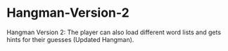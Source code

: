 # Hangman-Version-2
Hangman Version 2: The player can also load different word lists and gets hints for their guesses (Updated Hangman).
